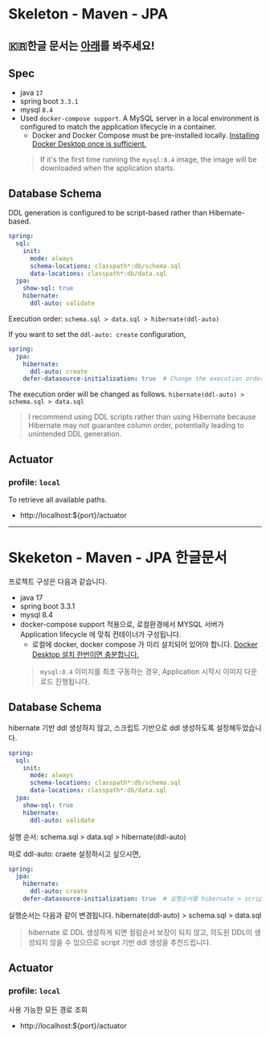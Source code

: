 # Skeleton - Maven - JPA

## 🇰🇷한글 문서는 [아래](#skeketon---maven---jpa-한글문서)를 봐주세요!


## Spec
- java `17`
- spring boot `3.3.1`
- mysql `8.4`
- Used `docker-compose support`. A MySQL server in a local environment is configured to match the application lifecycle in a container.
  - Docker and Docker Compose must be pre-installed locally. [Installing Docker Desktop once is sufficient.](https://www.docker.com/products/docker-desktop/)
  > If it's the first time running the `mysql:8.4` image, the image will be downloaded when the application starts.

## Database Schema
DDL generation is configured to be script-based rather than Hibernate-based.

```yaml
spring:
  sql:
    init:
      mode: always
      schema-locations: classpath*:db/schema.sql
      data-locations: classpath*:db/data.sql
  jpa:
    show-sql: true
    hibernate:
      ddl-auto: validate
```

Execution order: `schema.sql > data.sql > hibernate(ddl-auto)`

If you want to set the `ddl-auto: create` configuration,
```yaml
spring:
  jpa:
    hibernate:
      ddl-auto: create
    defer-datasource-initialization: true  # Change the execution order to Hibernate followed by script.
```
The execution order will be changed as follows.
`hibernate(ddl-auto) > schema.sql > data.sql`

> I recommend using DDL scripts rather than using Hibernate because Hibernate may not guarantee column order, potentially leading to unintended DDL generation.

## Actuator

### profile: `local`
To retrieve all available paths.
- http://localhost:${port}/actuator


---
# Skeketon - Maven - JPA 한글문서
프로젝트 구성은 다음과 같습니다.

- java 17
- spring boot 3.3.1
- mysql 8.4
- docker-compose support 적용으로, 로컬환경에서 MYSQL 서버가 Application lifecycle 에 맞춰 컨테이너가 구성됩니다.
  - 로컬에 docker, docker compose 가 미리 설치되어 있어야 합니다. [Docker Desktop 설치 한번이면 충분합니다.](https://www.docker.com/products/docker-desktop/)
  > `mysql:8.4` 이미지를 최초 구동하는 경우, Application 시작시 이미지 다운로드 진행됩니다.

## Database Schema
hibernate 기반 ddl 생성하지 않고, 스크립트 기반으로 ddl 생성하도록 설정해두었습니다.

```yaml
spring:
  sql:
    init:
      mode: always
      schema-locations: classpath*:db/schema.sql
      data-locations: classpath*:db/data.sql
  jpa:
    show-sql: true
    hibernate:
      ddl-auto: validate
```

실행 순서: schema.sql > data.sql > hibernate(ddl-auto)

따로 ddl-auto: craete 설정하시고 싶으시면,
```yaml
spring:
  jpa:
    hibernate:
      ddl-auto: create
    defer-datasource-initialization: true  # 실행순서를 hibernate > script 순으로 변경
```
실행순서는 다음과 같이 변경됩니다.
hibernate(ddl-auto) > schema.sql > data.sql

> hibernate 로 DDL 생성하게 되면 컬럼순서 보장이 되지 않고, 의도된 DDL이 생성되지 않을 수 있으므로 script 기반 ddl 생성을 추천드립니다.

## Actuator

### profile: `local`
사용 가능한 모든 경로 조회 
- http://localhost:${port}/actuator


